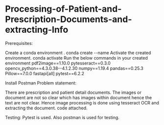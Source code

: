 # Processing-of-Patient-and-Prescription-Documents-and-extracting-Info
Prerequisites:

Create a conda environment . conda create --name
Activate the created environment. conda activate
Run the below commands in your created environment
pdf2image==1.10.0 pytesseract==0.3.0 opencv_python==4.3.0.38--4.1.2.30 numpy==1.19.4 pandas==0.25.3 Pillow==7.0.0 fastapi[all] pytest==6.2.2

Install Postman
Problem statement:

There are prescription and patient detail documents. The images or document are not so clear which has images within document hence the text are not clear. Hence image processing is done using tesseract OCR and extracting the document. code attached.

Testing: Pytest is used. Also postman is used for testing.
